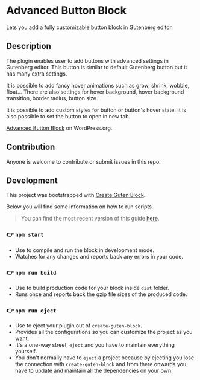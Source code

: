 # Advanced Button Block

Lets you add a fully customizable button block in Gutenberg editor.

## Description

The plugin enables user to add buttons with advanced settings in Gutenberg editor. This button is similar to default Gutenberg button but it has many extra settings.

It is possible to add fancy hover animations such as grow, shrink, wobble, float... There are also settings for hover background, hover background transition, border radius, button size.

It is possible to add custom styles for button or button's hover state. It is also possible to set the button to open in new tab.

[Advanced Button Block](https://wordpress.org/plugins/advanced-button-block/) on WordPress.org.

## Contribution

Anyone is welcome to contribute or submit issues in this repo.

## Development

This project was bootstrapped with [Create Guten Block](https://github.com/ahmadawais/create-guten-block).

Below you will find some information on how to run scripts.

>You can find the most recent version of this guide [here](https://github.com/ahmadawais/create-guten-block).

### 👉  `npm start`
- Use to compile and run the block in development mode.
- Watches for any changes and reports back any errors in your code.

### 👉  `npm run build`
- Use to build production code for your block inside `dist` folder.
- Runs once and reports back the gzip file sizes of the produced code.

### 👉  `npm run eject`
- Use to eject your plugin out of `create-guten-block`.
- Provides all the configurations so you can customize the project as you want.
- It's a one-way street, `eject` and you have to maintain everything yourself.
- You don't normally have to `eject` a project because by ejecting you lose the connection with `create-guten-block` and from there onwards you have to update and maintain all the dependencies on your own.
